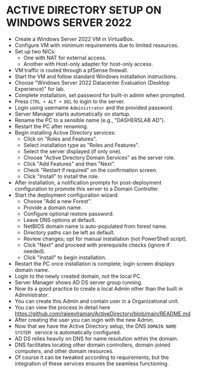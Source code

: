 # ACTIVE DIRECTORY SETUP ON WINDOWS SERVER 2022


- Create a Windows Server 2022 VM in VirtualBox.
- Configure VM with minimum requirements due to limited resources.
- Set up two NICs:
  - One with NAT for external access.
  - Another with Host-only adapter for host-only access.
- VM traffic is routed through a pfSense firewall.
- Start the VM and follow standard Windows installation instructions.
- Choose "Windows Server 2022 Datacenter Evaluation (Desktop Experience)" for lab.
- Complete installation, set password for built-in admin when prompted.
- Press ` CTRL + ALT + DEL ` to login to the server.
- Login using username `Administrator` and the provided password.
- Server Manager starts automatically on startup.
- Rename the PC to a sensible name (e.g., "DASHERSLAB AD").
- Restart the PC after renaming.
- Begin installing Active Directory services:
  - Click on "Roles and Features".
  - Select installation type as "Roles and Features".
  - Select the server displayed (if only one).
  - Choose "Active Directory Domain Services" as the server role.
  - Click "Add Features" and then "Next".
  - Check "Restart if required" on the confirmation screen.
  - Click "Install" to install the role.
- After installation, a notification prompts for post-deployment configuration to promote this server to a Domain Controller.
- Start the deployment configuration wizard:
  - Choose "Add a new Forest".
  - Provide a domain name.
  - Configure optional restore password.
  - Leave DNS options at default.
  - NetBIOS domain name is auto-populated from forest name.
  - Directory paths can be left as default.
  - Review changes; opt for manual installation (not PowerShell script).
  - Click "Next" and proceed with prerequisite checks (ignore if needed).
  - Click "Install" to begin installation.
- Restart the PC once installation is complete; login screen displays domain name.
- Login to the newly created domain, not the local PC.
- Server Manager shows AD DS server group running.
- Now its a good practice to create a local Admin other than the built in Administrator.
- You can create this Admin and contain user in a Organizational unit.
- You can view the process in detail here https://github.com/rajeevlraman/ActiveDirectory/blob/main/README.md
- After creating the user you can login with the new Admin.
- Now that we have the Active Directory setup, the DNS `DOMAIN NAME SYSTEM ` service is automatically configured.
- AD DS relies heavily on DNS for name resolution within the domain.
- DNS facilitates locating other domain controllers, domain-joined computers, and other domain resources.
- Of course it can be tweaked according to requirements, but the integration of these services ensures the seamless functioning.
